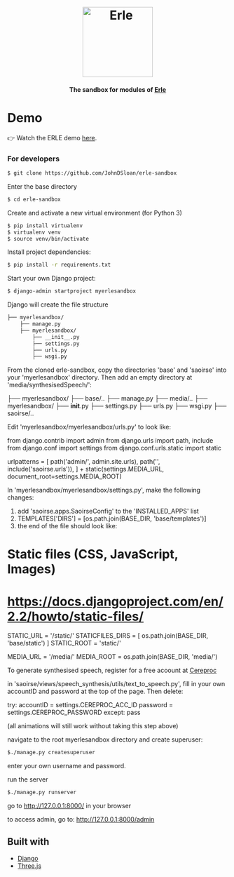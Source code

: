 <h1 align="center">
  <br>
  <img src="#" alt="Erle" width="160">
</h1>

<h4 align="center">The sandbox for modules of <a href="https://erle.ucd.ie" target="_blank">Erle</a></h4>

# Demo
👉 Watch the ERLE demo <a href="https://www.https://www.youtube.com/watch?v=VeQA3oXULQw">here</a>.
<br>

### For developers

```sh
$ git clone https://github.com/JohnDSloan/erle-sandbox
```

Enter the base directory
```sh
$ cd erle-sandbox
```

Create and activate a new virtual environment (for Python 3)

```sh
$ pip install virtualenv
$ virtualenv venv
$ source venv/bin/activate
```

Install project dependencies:
```sh
$ pip install -r requirements.txt
```

Start your own Django project:
```sh
$ django-admin startproject myerlesandbox
```

Django will create the file structure

```sh
├── myerlesandbox/
    ├── manage.py
    ├── myerlesandbox/
        ├── __init__.py
        ├── settings.py
        ├── urls.py
        ├── wsgi.py
```

From the cloned erle-sandbox, copy the directories 'base' and 'saoirse' into your 'myerlesandbox' directory. Then add an empty directory at 'media/synthesisedSpeech/':

├── myerlesandbox/
    ├── base/..
    ├── manage.py
    ├── media/..
    ├── myerlesandbox/
        ├── __init__.py
        ├── settings.py
        ├── urls.py
        ├── wsgi.py
    ├── saoirse/..

Edit 'myerlesandbox/myerlesandbox/urls.py' to look like:

from django.contrib import admin
from django.urls import path, include
from django.conf import settings
from django.conf.urls.static import static

urlpatterns = [
    path('admin/', admin.site.urls),
    path('', include('saoirse.urls')),
] + static(settings.MEDIA_URL, document_root=settings.MEDIA_ROOT)

In 'myerlesandbox/myerlesandbox/settings.py', make the following changes:

1. add 'saoirse.apps.SaoirseConfig' to the 'INSTALLED_APPS' list
2. TEMPLATES['DIRS'] = [os.path.join(BASE_DIR, 'base/templates')]
3. the end of the file should look like:

# Static files (CSS, JavaScript, Images)
# https://docs.djangoproject.com/en/2.2/howto/static-files/

STATIC_URL = '/static/'
STATICFILES_DIRS = [
    os.path.join(BASE_DIR, 'base/static')
]
STATIC_ROOT = 'static/'

MEDIA_URL = '/media/'
MEDIA_ROOT = os.path.join(BASE_DIR, 'media/')

To generate synthesised speech, register for a free acoount at <a href="https://www.cereproc.com">Cereproc</a>

in 'saoirse/views/speech_synthesis/utils/text_to_speech.py', fill in your own accountID and password at the top of the page. Then delete:

try:
    accountID = settings.CEREPROC_ACC_ID
    password = settings.CEREPROC_PASSWORD
except:
    pass

(all animations will still work without taking this step above)

navigate to the root myerlesandbox directory and create superuser:
```sh
$./manage.py createsuperuser
```
enter your own username and password.

run the server
```sh
$./manage.py runserver
```

go to http://127.0.0.1:8000/ in your browser

to access admin, go to:
http://127.0.0.1:8000/admin


## Built with
- [Django](https://www.djangoproject.com)
- [Three.js](https://threejs.org)



